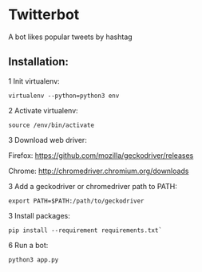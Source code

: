 # Twitterbot

A bot likes popular tweets by hashtag

## Installation:

1 Init virtualenv:

~~~~
virtualenv --python=python3 env
~~~~

2 Activate virtualenv:

~~~~
source /env/bin/activate
~~~~

3 Download web driver:

Firefox:  https://github.com/mozilla/geckodriver/releases

Chrome: http://chromedriver.chromium.org/downloads


3 Add a geckodriver or chromedriver path to PATH:

~~~~
export PATH=$PATH:/path/to/geckodriver
~~~~

3 Install packages:

~~~~
pip install --requirement requirements.txt`

~~~~

6 Run a bot:

~~~~
python3 app.py
~~~~

